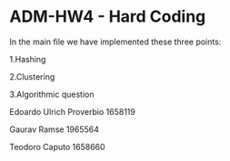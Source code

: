 # ADM-HW4 - Hard Coding

In the main file we have implemented these three points:


1.Hashing


2.Clustering


3.Algorithmic question



Edoardo Ulrich Proverbio 1658119


Gaurav Ramse 1965564


Teodoro Caputo 1658660
